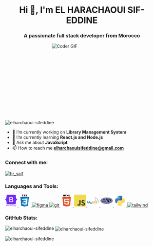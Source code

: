 <h1 align="center">Hi 👋, I'm EL HARACHAOUI SIF-EDDINE</h1>
<h3 align="center">A passionate full stack developer from Morocco</h3>

<img alt="Coder GIF" align="right" height=250 width=350 src="https://cdn.dribbble.com/users/730703/screenshots/6581243/avento.gif" />


<p align="left"> <img src="https://komarev.com/ghpvc/?username=elharchaoui-sifeddine&label=Profile%20views&color=0e75b6&style=flat" alt="elharchaoui-sifeddine" /> </p>

- 🔭 I’m currently working on **Library Management System**
- 🌱 I’m currently learning **React.js and Node.js**
- 💬 Ask me about **JavaScript**
- 📫 How to reach me **elharchaouisifeddine@gmail.com**

<h3 align="left">Connect with me:</h3>
<p align="left">
  <a href="https://www.instagram.com/hr__saif/" target="blank"><img align="center" src="https://raw.githubusercontent.com/rahuldkjain/github-profile-readme-generator/master/src/images/icons/Social/instagram.svg" alt="hr_saif" height="30" width="40" /></a>
</p>

<h3 align="left">Languages and Tools:</h3>
<p align="left"> 
  <a href="https://getbootstrap.com" target="_blank" rel="noreferrer"> <img src="https://raw.githubusercontent.com/devicons/devicon/master/icons/bootstrap/bootstrap-plain-wordmark.svg" alt="bootstrap" width="40" height="40"/> </a> 
  <a href="https://www.w3schools.com/css/" target="_blank" rel="noreferrer"> <img src="https://raw.githubusercontent.com/devicons/devicon/master/icons/css3/css3-original-wordmark.svg" alt="css3" width="40" height="40"/> </a> 
  <a href="https://www.figma.com/" target="_blank" rel="noreferrer"> <img src="https://www.vectorlogo.zone/logos/figma/figma-icon.svg" alt="figma" width="40" height="40"/> </a> 
  <a href="https://git-scm.com/" target="_blank" rel="noreferrer"> <img src="https://www.vectorlogo.zone/logos/git-scm/git-scm-icon.svg" alt="git" width="40" height="40"/> </a> 
  <a href="https://www.w3.org/html/" target="_blank" rel="noreferrer"> <img src="https://raw.githubusercontent.com/devicons/devicon/master/icons/html5/html5-original-wordmark.svg" alt="html5" width="40" height="40"/> </a> 
  <a href="https://developer.mozilla.org/en-US/docs/Web/JavaScript" target="_blank" rel="noreferrer"> <img src="https://raw.githubusercontent.com/devicons/devicon/master/icons/javascript/javascript-original.svg" alt="javascript" width="40" height="40"/> </a> 
  <a href="https://www.mysql.com/" target="_blank" rel="noreferrer"> <img src="https://raw.githubusercontent.com/devicons/devicon/master/icons/mysql/mysql-original-wordmark.svg" alt="mysql" width="40" height="40"/> </a> 
  <a href="https://www.php.net" target="_blank" rel="noreferrer"> <img src="https://raw.githubusercontent.com/devicons/devicon/master/icons/php/php-original.svg" alt="php" width="40" height="40"/> </a> 
  <a href="https://www.python.org" target="_blank" rel="noreferrer"> <img src="https://raw.githubusercontent.com/devicons/devicon/master/icons/python/python-original.svg" alt="python" width="40" height="40"/> </a> 
  <a href="https://tailwindcss.com/" target="_blank" rel="noreferrer"> <img src="https://www.vectorlogo.zone/logos/tailwindcss/tailwindcss-icon.svg" alt="tailwind" width="40" height="40"/> </a> 
</p>

<h3 align="left">GitHub Stats:</h3>
<p>
  <img align="left" src="https://github-readme-stats.vercel.app/api/top-langs?username=elharchaoui-sifeddine&show_icons=true&locale=en&layout=compact" alt="elharchaoui-sifeddine" />
</p>

<p>&nbsp;<img align="center" src="https://github-readme-stats.vercel.app/api?username=elharchaoui-sifeddine&show_icons=true&locale=en" alt="elharchaoui-sifeddine" /></p>

<p><img align="center" src="https://github-readme-streak-stats.herokuapp.com/?user=elharchaoui-sifeddine&" alt="elharchaoui-sifeddine" /></p>
